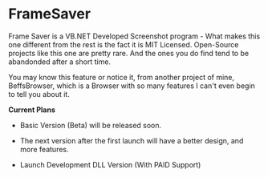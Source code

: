 # FrameSaver

Frame Saver is a VB.NET Developed Screenshot program - What makes this one different from the rest is the fact it is MIT Licensed. Open-Source projects like this one are pretty rare. And the ones you do find tend to be abandonded after a short time. 

You may know this feature or notice it, from another project of mine, BeffsBrowser, which is a Browser with so many features I can't even begin to tell you about it. 


**Current Plans**

- Basic Version (Beta) will be released soon. 

- The next version after the first launch will have a better design, and more features. 

- Launch Development DLL Version (With PAID Support) 






